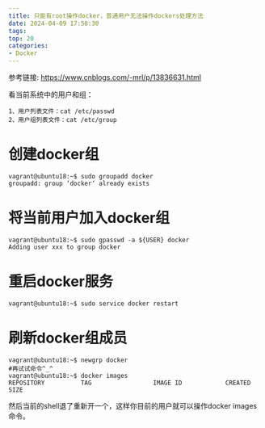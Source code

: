 ```yaml
---
title: 只能有root操作docker，普通用户无法操作dockers处理方法
date: 2024-04-09 17:58:30
tags:
top: 20
categories:
- Docker
---
```


参考链接: https://www.cnblogs.com/-mrl/p/13836631.html

看当前系统中的用户和组：

    1、用户列表文件：cat /etc/passwd
    2、用户组列表文件：cat /etc/group

# 创建docker组

    vagrant@ubuntu18:~$ sudo groupadd docker
    groupadd: group ‘docker‘ already exists

# 将当前用户加入docker组

    vagrant@ubuntu18:~$ sudo gpasswd -a ${USER} docker
    Adding user xxx to group docker

# 重启docker服务

    vagrant@ubuntu18:~$ sudo service docker restart

# 刷新docker组成员

    vagrant@ubuntu18:~$ newgrp docker
    #再试试命令^_^
    vagrant@ubuntu18:~$ docker images
    REPOSITORY          TAG                 IMAGE ID            CREATED             SIZE

然后当前的shell退了重新开一个，这样你目前的用户就可以操作docker images 命令。

